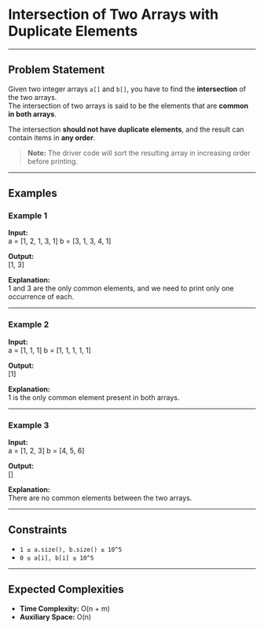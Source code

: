 # Intersection of Two Arrays with Duplicate Elements

---

## Problem Statement

Given two integer arrays `a[]` and `b[]`, you have to find the **intersection** of the two arrays.  
The intersection of two arrays is said to be the elements that are **common in both arrays**.  

The intersection **should not have duplicate elements**, and the result can contain items in **any order**.

> **Note:** The driver code will sort the resulting array in increasing order before printing.

---

## Examples

### Example 1
**Input:**  
a = [1, 2, 1, 3, 1]
b = [3, 1, 3, 4, 1]

**Output:**  
[1, 3]

**Explanation:**  
1 and 3 are the only common elements, and we need to print only one occurrence of each.

---

### Example 2
**Input:**  
a = [1, 1, 1]
b = [1, 1, 1, 1, 1]

**Output:**  
[1]

**Explanation:**  
1 is the only common element present in both arrays.

---

### Example 3
**Input:**  
a = [1, 2, 3]
b = [4, 5, 6]

**Output:**  
[]

**Explanation:**  
There are no common elements between the two arrays.

---

## Constraints
- `1 ≤ a.size(), b.size() ≤ 10^5`  
- `0 ≤ a[i], b[i] ≤ 10^5`

---

## Expected Complexities
- **Time Complexity:** O(n + m)  
- **Auxiliary Space:** O(n)